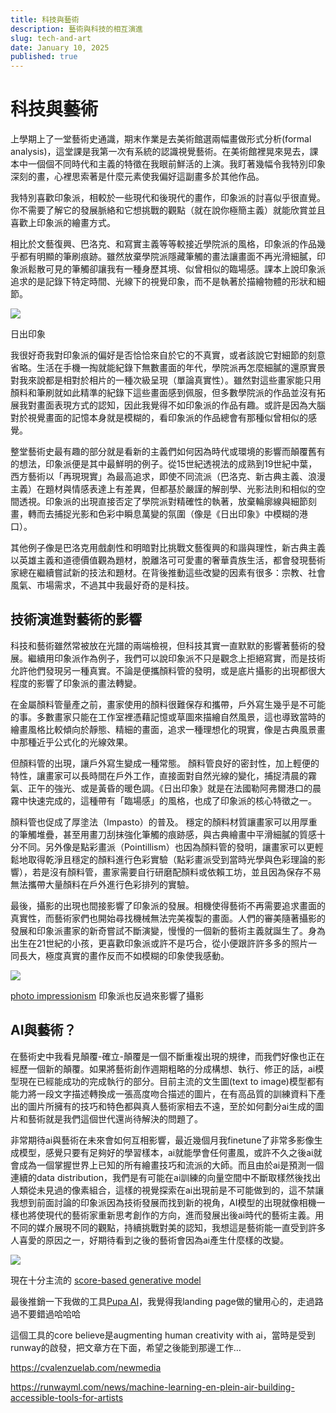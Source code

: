```yaml
---
title: 科技與藝術
description: 藝術與科技的相互演進
slug: tech-and-art
date: January 10, 2025
published: true
---
```

# 科技與藝術

上學期上了一堂藝術史通識，期末作業是去美術館選兩幅畫做形式分析(formal analysis)，這堂課是我第一次有系統的認識視覺藝術。在美術館裡晃來晃去，課本中一個個不同時代和主義的特徵在我眼前鮮活的上演。我盯著幾幅令我特別印象深刻的畫，心裡思索著是什麼元素使我偏好這副畫多於其他作品。

我特別喜歡印象派，相較於一些現代和後現代的畫作，印象派的討喜似乎很直覺。你不需要了解它的發展脈絡和它想挑戰的觀點（就在說你極簡主義）就能欣賞並且喜歡上印象派的繪畫方式。

相比於文藝復興、巴洛克、和寫實主義等等較接近學院派的風格，印象派的作品幾乎都有明顯的筆刷痕跡。雖然放棄學院派隱藏筆觸的畫法讓畫面不再光滑細膩，印象派鬆散可見的筆觸卻讓我有一種身歷其境、似曾相似的臨場感。課本上說印象派追求的是記錄下特定時間、光線下的視覺印象，而不是執著於描繪物體的形狀和細節。

![](https://upload.wikimedia.org/wikipedia/commons/5/54/Claude_Monet%2C_Impression%2C_soleil_levant.jpg)

日出印象

我很好奇我對印象派的偏好是否恰恰來自於它的不真實，或者該說它對細節的刻意省略。生活在手機一掏就能紀錄下無數畫面的年代，學院派再怎麼細膩的還原實景對我來說都是相對於相片的一種次級呈現（單論真實性）。雖然對這些畫家能只用顏料和筆刷就如此精準的紀錄下這些畫面感到佩服，但多數學院派的作品並沒有拓展我對畫面表現方式的認知，因此我覺得不如印象派的作品有趣。或許是因為大腦對於視覺畫面的記憶本身就是模糊的，看印象派的作品總會有那種似曾相似的感覺。

整堂藝術史最有趣的部分就是看新的主義們如何因為時代或環境的影響而顛覆舊有的想法，印象派便是其中最鮮明的例子。從15世紀透視法的成熟到19世紀中葉，西方藝術以「再現現實」為最高追求，即使不同流派（巴洛克、新古典主義、浪漫主義）在題材與情感表達上有差異，但都基於嚴謹的解剖學、光影法則和相似的空間透視。印象派的出現直接否定了學院派對精確性的執著，放棄輪廓線與細節刻畫，轉而去捕捉光影和色彩中瞬息萬變的氛圍（像是《日出印象》中模糊的港口）。

其他例子像是巴洛克用戲劇性和明暗對比挑戰文藝復興的和諧與理性，新古典主義以英雄主義和道德價值觀為題材，脫離洛可可愛畫的奢華貴族生活，都會發現藝術家總在繼續嘗試新的技法和題材。在背後推動這些改變的因素有很多：宗教、社會風氣、市場需求，不過其中我最好奇的是科技。

## 技術演進對藝術的影響

科技和藝術雖然常被放在光譜的兩端檢視，但科技其實一直默默的影響著藝術的發展。繼續用印象派作為例子，我們可以說印象派不只是觀念上拒絕寫實，而是技術允許他們發現另一種真實。不論是便攜顏料管的發明，或是底片攝影的出現都很大程度的影響了印象派的畫法轉變。

在金屬顏料管量產之前，畫家使用的顏料很難保存和攜帶，戶外寫生幾乎是不可能的事。多數畫家只能在工作室裡憑藉記憶或草圖來描繪自然風景，這也導致當時的繪畫風格比較傾向於靜態、精細的畫面，追求一種理想化的現實，像是古典風景畫中那種近乎公式化的光線效果。

但顏料管的出現，讓戶外寫生變成一種常態。 顏料管良好的密封性，加上輕便的特性，讓畫家可以長時間在戶外工作，直接面對自然光線的變化，捕捉清晨的霧氣、正午的強光、或是黃昏的暖色調。《日出印象》就是在法國勒阿弗爾港口的晨霧中快速完成的，這種帶有「臨場感」的風格，也成了印象派的核心特徵之一。

顏料管也促成了厚塗法（Impasto）的普及。 穩定的顏料材質讓畫家可以用厚重的筆觸堆疊，甚至用畫刀刮抹強化筆觸的痕跡感，與古典繪畫中平滑細膩的質感十分不同。另外像是點彩畫派（Pointillism）也因為顏料管的發明，讓畫家可以更輕鬆地取得乾淨且穩定的顏料進行色彩實驗（點彩畫派受到當時光學與色彩理論的影響），若是沒有顏料管，畫家需要自行研磨配顏料或依賴工坊，並且因為保存不易無法攜帶大量顏料在戶外進行色彩排列的實驗。

最後，攝影的出現也間接影響了印象派的發展。相機使得藝術不再需要追求畫面的真實性，而藝術家們也開始尋找機械無法完美複製的畫面。人們的審美隨著攝影的發展和印象派畫家的新奇嘗試不斷演變，慢慢的一個新的藝術主義就誕生了。身為出生在21世紀的小孩，更喜歡印象派或許不是巧合，從小便跟許許多多的照片一同長大，極度真實的畫作反而不如模糊的印象使我感動。 

![](https://cdn.assets.lomography.com/ac/131f0bff8b832211d047a0a96899bcc0a62d70/461x576x2.jpg?auth=5d08bfa8ac7d00ec0bf7850067ef5e6e18b31fac)

[photo impressionism](https://www.lomography.com/magazine/353614-modern-day-impressionism-through-film-photography-with-kyohyun-nam) 印象派也反過來影響了攝影

## AI與藝術？

在藝術史中我看見顛覆-確立-顛覆是一個不斷重複出現的規律，而我們好像也正在經歷一個新的顛覆。如果將藝術創作週期粗略的分成構想、執行、修正的話，ai模型現在已經能成功的完成執行的部分。目前主流的文生圖(text to image)模型都有能力將一段文字描述轉換成一張高度吻合描述的圖片，在有高品質的訓練資料下產出的圖片所擁有的技巧和特色都與真人藝術家相去不遠，至於如何劃分ai生成的圖片和藝術就是我們這個世代還尚待解決的問題了。

非常期待ai與藝術在未來會如何互相影響，最近幾個月我finetune了非常多影像生成模型，感覺只要有足夠好的學習樣本，ai就能學會任何畫風，或許不久之後ai就會成為一個掌握世界上已知的所有繪畫技巧和流派的大師。而且由於ai是預測一個連續的data distribution，我們是有可能在ai訓練的向量空間中不斷取樣然後找出人類從未見過的像素組合，這樣的視覺探索在ai出現前是不可能做到的，這不禁讓我想到前面討論的印象派因為技術發展而找到新的視角，AI模型的出現就像相機一樣也將使現代的藝術家重新思考創作的方向，進而發展出後ai時代的藝術主義。用不同的媒介展現不同的觀點，持續挑戰對美的認知，我想這是藝術能一直受到許多人喜愛的原因之一，好期待看到之後的藝術會因為ai產生什麼樣的改變。

![](https://yang-song.net/assets/img/score/smld.jpg)

現在十分主流的 [score-based generative model](https://yang-song.net/blog/2021/score/)

最後推銷一下我做的工具[Pupa AI](https://pupaai.com/)，我覺得我landing page做的蠻用心的，走過路過不要錯過哈哈哈

這個工具的core believe是augmenting human creativity with ai，當時是受到runway的啟發，把文章方在下面，希望之後能到那邊工作…

https://cvalenzuelab.com/newmedia

https://runwayml.com/news/machine-learning-en-plein-air-building-accessible-tools-for-artists